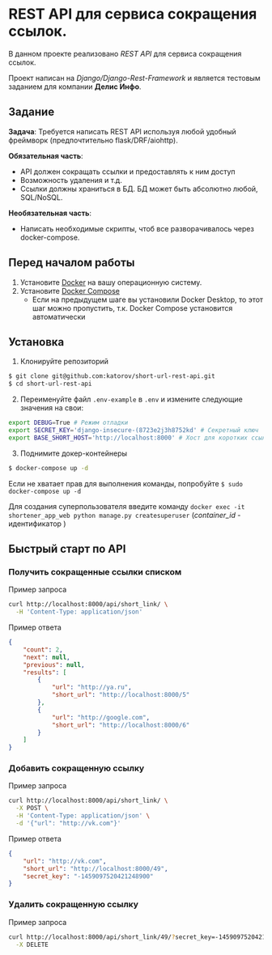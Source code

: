 # REST API для сервиса сокращения ссылок.

В данном проекте реализовано *REST API* для сервиса сокращения ссылок.

Проект написан на *Django/Django-Rest-Framework* и является тестовым заданием для компании **Делис Инфо**.

## Задание

**Задача**: Требуется написать REST API используя любой удобный фреймворк (предпочтительно flask/DRF/aiohttp).

**Обязательная часть**:

- API должен сокращать ссылки и предоставлять к ним доступ 
- Возможность удаления и т.д.
- Ссылки должны храниться в БД. БД может быть абсолютно любой, SQL/NoSQL.


**Необязательная часть**:

- Написать необходимые скрипты, чтоб все разворачивалось через docker-compose.

## Перед началом работы

1. Установите [Docker](https://www.docker.com/) на вашу операционную систему.
2. Установите [Docker Compose](https://docs.docker.com/compose)
    - Если на предыдущем шаге вы установили Docker Desktop, то этот шаг можно пропустить, т.к.
      Docker Compose установится автоматически

## Установка

1. Клонируйте репозиторий

```bash
$ git clone git@github.com:katorov/short-url-rest-api.git
$ cd short-url-rest-api
```

2. Переименуйте файл `.env-example` в `.env` и измените следующие значения на свои:

```bash
export DEBUG=True # Режим отладки
export SECRET_KEY='django-insecure-(8723e2j3h8752kd' # Секретный ключ
export BASE_SHORT_HOST='http://localhost:8000' # Хост для коротких ссылок
```

3. Поднимите докер-контейнеры

```bash
$ docker-compose up -d
```

Если не хватает прав для выполнения команды, попробуйте `$ sudo docker-compose up -d`

Для создания суперпользователя введите команду `docker exec -it shortener_app_web python manage.py createsuperuser` (*container_id* - идентификатор )

## Быстрый старт по API

### Получить сокращенные ссылки списком

Пример запроса
```bash
curl http://localhost:8000/api/short_link/ \
  -H 'Content-Type: application/json'
```

Пример ответа
```json
{
    "count": 2,
    "next": null,
    "previous": null,
    "results": [
        {
            "url": "http://ya.ru",
            "short_url": "http://localhost:8000/5"
        },
        {
            "url": "http://google.com",
            "short_url": "http://localhost:8000/6"
        }
    ]
}
```

### Добавить сокращенную ссылку

Пример запроса
```bash
curl http://localhost:8000/api/short_link/ \
  -X POST \
  -H 'Content-Type: application/json' \
  -d '{"url": "http://vk.com"}'
```

Пример ответа
```json
{
    "url": "http://vk.com",
    "short_url": "http://localhost:8000/49",
    "secret_key": "-1459097520421248900"
}
```

### Удалить сокращенную ссылку

Пример запроса
```bash
curl http://localhost:8000/api/short_link/49/?secret_key=-1459097520421248900 \
  -X DELETE
```